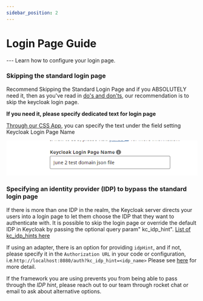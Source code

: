 ```yaml
---
sidebar_position: 2
---
```


# Login Page Guide

--- Learn how to configure your login page.

### Skipping the standard login page

Recommend Skipping the Standard Login Page and if you ABSOLUTELY need it, then as you've read in [do's and don'ts](../best-practices/dos-donts#do-skip-the-standard-login-page), our recommendation is to skip the keycloak login page.

**If you need it, please specify dedicated text for login page**

[Through our CSS App](https://bcgov.github.io/sso-requests), you can specify the text under the field setting Keycloak Login Page Name

![Login Title](login-title-aug2023.png)

### Specifying an identity provider (IDP) to bypass the standard login page

If there is more than one IDP in the realm, the Keycloak server directs your users into a login page to let them choose the IDP that they want to authenticate with. It is possible to skip the login page or override the default IDP in Keycloak by passing the optional query param" kc_idp_hint". [List of kc_idp_hints here](../best-practices/dos-donts#do-skip-the-standard-login-page)

If using an adapter, there is an option for providing `idpHint`, and
if not, please specify it in the `Authorization URL` in your code or configuration, i.e.`http://localhost:8080/auth?kc_idp_hint=<idp_name>`
Please see [here](https://www.keycloak.org/docs/latest/server_admin/index.html#_client_suggested_idp) for more detail.

If the framework you are using prevents you from being able to pass through the _IDP hint_, please reach out to our team through rocket chat or email to ask about alternative options.

